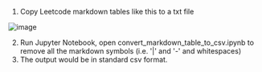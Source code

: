 1. Copy Leetcode markdown tables like this to a txt file
   
![image](https://github.com/user-attachments/assets/6909e41e-829f-4fa9-9d3d-51030be61aa9)


2. Run Jupyter Notebook, open convert_markdown_table_to_csv.ipynb  to remove all the markdown symbols (i.e. '|' and '-' and whitespaces)
3. The output  would be in standard csv format.
